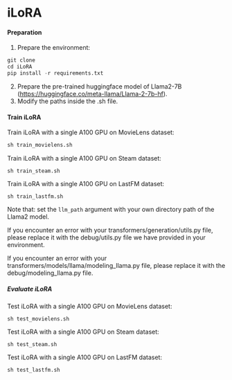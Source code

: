 # iLoRA

#### Preparation

1. Prepare the environment:

```python
git clone
cd iLoRA
pip install -r requirements.txt
```

2. Prepare the pre-trained huggingface model of Llama2-7B (https://huggingface.co/meta-llama/Llama-2-7b-hf).
3. Modify the paths inside the .sh file.


#### Train iLoRA

Train iLoRA with a single A100 GPU on MovieLens dataset:

```python
sh train_movielens.sh
```

Train iLoRA with a single A100 GPU on Steam dataset:

```
sh train_steam.sh
```

Train iLoRA with a single A100 GPU on LastFM dataset:

```
sh train_lastfm.sh
```

Note that: set the `llm_path` argument with your own directory path of the Llama2 model.

If you encounter an error with your transformers/generation/utils.py file, please replace it with the debug/utils.py file we have provided in your environment.

If you encounter an error with your transformers/models/llama/modeling_llama.py file, please replace it with the debug/modeling_llama.py file.
##### Evaluate iLoRA

Test iLoRA with a single A100 GPU on MovieLens dataset:

```
sh test_movielens.sh
```

Test iLoRA with a single A100 GPU on Steam dataset:

```
sh test_steam.sh
```

Test iLoRA with a single A100 GPU on LastFM dataset:

```
sh test_lastfm.sh
```
